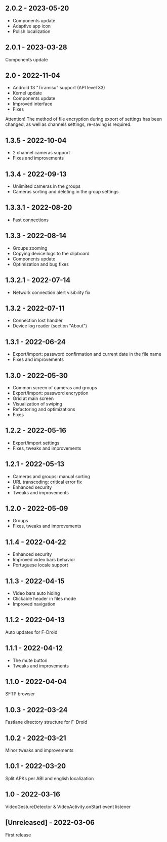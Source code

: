 ## 2.0.2 - 2023-05-20
- Components update
- Adaptive app icon
- Polish localization

## 2.0.1 - 2023-03-28
Components update

## 2.0 - 2022-11-04

- Android 13 "Tiramisu" support (API level 33)
- Kernel update
- Components update
- Improved interface
- Fixes

Attention! The method of file encryption during export of settings has been changed, as well as channels settings, re-saving is required.

## 1.3.5 - 2022-10-04

- 2 channel cameras support
- Fixes and improvements

## 1.3.4 - 2022-09-13

- Unlimited cameras in the groups
- Cameras sorting and deleting in the group settings

## 1.3.3.1 - 2022-08-20

- Fast connections

## 1.3.3 - 2022-08-14

- Groups zooming
- Copying device logs to the clipboard
- Components update
- Optimization and bug fixes

## 1.3.2.1 - 2022-07-14

- Network connection alert visibility fix

## 1.3.2 - 2022-07-11

- Connection lost handler
- Device log reader (section "About")

## 1.3.1 - 2022-06-24

- Export/import: password confirmation and current date in the file name
- Fixes and improvements

## 1.3.0 - 2022-05-30

- Common screen of cameras and groups
- Export/Import: password encryption
- Grid at main screen
- Visualization of swiping
- Refactoring and optimizations
- Fixes

## 1.2.2 - 2022-05-16

- Export/import settings
- Fixes, tweaks and improvements

## 1.2.1 - 2022-05-13

- Cameras and groups: manual sorting
- URL transcoding: critical error fix
- Enhanced security
- Tweaks and improvements

## 1.2.0 - 2022-05-09

- Groups
- Fixes, tweaks and improvements

## 1.1.4 - 2022-04-22

- Enhanced security
- Improved video bars behavior
- Portuguese locale support

## 1.1.3 - 2022-04-15

- Video bars auto hiding
- Clickable header in files mode
- Improved navigation

## 1.1.2 - 2022-04-13

Auto updates for F-Droid

## 1.1.1 - 2022-04-12

- The mute button
- Tweaks and improvements

## 1.1.0 - 2022-04-04

SFTP browser

## 1.0.3 - 2022-03-24

Fastlane directory structure for F-Droid

## 1.0.2 - 2022-03-21

Minor tweaks and improvements

## 1.0.1 - 2022-03-20

Split APKs per ABI and english localization

## 1.0 - 2022-03-16

VideoGestureDetector & VideoActivity.onStart event listener

## [Unreleased] - 2022-03-06

First release